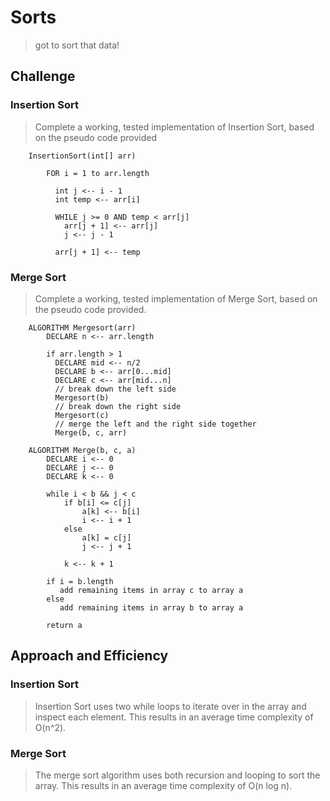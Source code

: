# Sorts
> got to sort that data!

## Challenge
### Insertion Sort
> Complete a working, tested implementation of Insertion Sort, based on the pseudo code provided
```
    InsertionSort(int[] arr)
      
        FOR i = 1 to arr.length
        
          int j <-- i - 1
          int temp <-- arr[i]
          
          WHILE j >= 0 AND temp < arr[j]
            arr[j + 1] <-- arr[j]
            j <-- j - 1
            
          arr[j + 1] <-- temp
```

### Merge Sort
> Complete a working, tested implementation of Merge Sort, based on the pseudo code provided.
```
    ALGORITHM Mergesort(arr)
        DECLARE n <-- arr.length
               
        if arr.length > 1
          DECLARE mid <-- n/2
          DECLARE b <-- arr[0...mid]
          DECLARE c <-- arr[mid...n]
          // break down the left side
          Mergesort(b)
          // break down the right side
          Mergesort(c)
          // merge the left and the right side together
          Merge(b, c, arr)
    
    ALGORITHM Merge(b, c, a)
        DECLARE i <-- 0
        DECLARE j <-- 0
        DECLARE k <-- 0
    
        while i < b && j < c
            if b[i] <= c[j]
                a[k] <-- b[i]
                i <-- i + 1
            else
                a[k] = c[j]
                j <-- j + 1
                
            k <-- k + 1
    
        if i = b.length
           add remaining items in array c to array a
        else
           add remaining items in array b to array a
           
        return a
```

## Approach and Efficiency
### Insertion Sort
> Insertion Sort uses two while loops to iterate over in the array and inspect each element. This results in an average 
time complexity of O(n^2).

### Merge Sort
> The merge sort algorithm uses both recursion and looping to sort the array. This results in an average time complexity 
of O(n log n).
